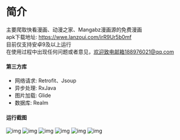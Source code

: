 # 简介
主要爬取快看漫画、动漫之家、Mangabz漫画源的免费漫画   
apk下载地址: https://wwe.lanzoui.com/irR9Ur5b0mf   
目前仅支持安卓9及以上运行  
在使用过程中出现任何问题或者意见，欢迎致电邮箱188976021@qq.com   
#### 第三方库
- 网络请求: Retrofit、Jsoup   
- 异步处理: RxJava   
- 图片加载: Glide   
- 数据库: Realm
#### 运行截图
![img](https://github.com/yangguanairen/-/blob/main/dmzj_classify.PNG)
![img](https://github.com/yangguanairen/-/blob/main/img/dmzj_info.PNG)
![img](https://github.com/yangguanairen/-/blob/main/dmzj_view.PNG)
![img](https://github.com/yangguanairen/-/blob/main/img/home.PNG)
![img](https://github.com/yangguanairen/-/blob/main/img/history.PNG)
![img](https://github.com/yangguanairen/-/blob/main/img/favorite.PNG)
